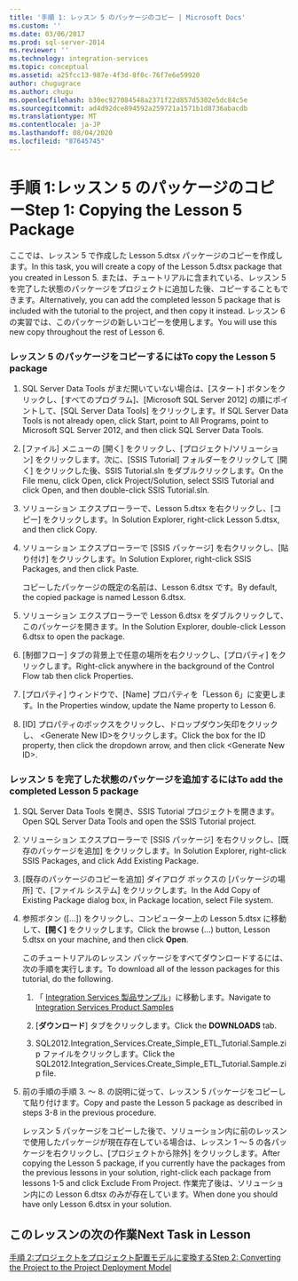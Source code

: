 ```yaml
---
title: '手順 1: レッスン 5 のパッケージのコピー | Microsoft Docs'
ms.custom: ''
ms.date: 03/06/2017
ms.prod: sql-server-2014
ms.reviewer: ''
ms.technology: integration-services
ms.topic: conceptual
ms.assetid: a25fcc13-987e-4f3d-8f0c-76f7e6e59920
author: chugugrace
ms.author: chugu
ms.openlocfilehash: b30ec927084548a2371f22d857d5302e5dc84c5e
ms.sourcegitcommit: ad4d92dce894592a259721a1571b1d8736abacdb
ms.translationtype: MT
ms.contentlocale: ja-JP
ms.lasthandoff: 08/04/2020
ms.locfileid: "87645745"
---
```

# <a name="step-1-copying-the-lesson-5-package"></a><span data-ttu-id="f016f-102">手順 1:レッスン 5 のパッケージのコピー</span><span class="sxs-lookup"><span data-stu-id="f016f-102">Step 1: Copying the Lesson 5 Package</span></span>
  <span data-ttu-id="f016f-103">ここでは、レッスン 5 で作成した Lesson 5.dtsx パッケージのコピーを作成します。</span><span class="sxs-lookup"><span data-stu-id="f016f-103">In this task, you will create a copy of the Lesson 5.dtsx package that you created in Lesson 5.</span></span> <span data-ttu-id="f016f-104">または、チュートリアルに含まれている、レッスン 5 を完了した状態のパッケージをプロジェクトに追加した後、コピーすることもできます。</span><span class="sxs-lookup"><span data-stu-id="f016f-104">Alternatively, you can add the completed lesson 5 package that is included with the tutorial to the project, and then copy it instead.</span></span> <span data-ttu-id="f016f-105">レッスン 6 の実習では、このパッケージの新しいコピーを使用します。</span><span class="sxs-lookup"><span data-stu-id="f016f-105">You will use this new copy throughout the rest of Lesson 6.</span></span>  
  
### <a name="to-copy-the-lesson-5-package"></a><span data-ttu-id="f016f-106">レッスン 5 のパッケージをコピーするには</span><span class="sxs-lookup"><span data-stu-id="f016f-106">To copy the Lesson 5 package</span></span>  
  
1.  <span data-ttu-id="f016f-107">SQL Server Data Tools がまだ開いていない場合は、[スタート] ボタンをクリックし、[すべてのプログラム]、[Microsoft SQL Server 2012] の順にポイントして、[SQL Server Data Tools] をクリックします。</span><span class="sxs-lookup"><span data-stu-id="f016f-107">If SQL Server Data Tools is not already open, click Start, point to All Programs, point to Microsoft SQL Server 2012, and then click SQL Server Data Tools.</span></span>  
  
2.  <span data-ttu-id="f016f-108">[ファイル] メニューの [開く] をクリックし、[プロジェクト/ソリューション] をクリックします。次に、[SSIS Tutorial] フォルダーをクリックして [開く] をクリックした後、SSIS Tutorial.sln をダブルクリックします。</span><span class="sxs-lookup"><span data-stu-id="f016f-108">On the File menu, click Open, click Project/Solution, select SSIS Tutorial and click Open, and then double-click SSIS Tutorial.sln.</span></span>  
  
3.  <span data-ttu-id="f016f-109">ソリューション エクスプローラーで、Lesson 5.dtsx を右クリックし、[コピー] をクリックします。</span><span class="sxs-lookup"><span data-stu-id="f016f-109">In Solution Explorer, right-click Lesson 5.dtsx, and then click Copy.</span></span>  
  
4.  <span data-ttu-id="f016f-110">ソリューション エクスプローラーで [SSIS パッケージ] を右クリックし、[貼り付け] をクリックします。</span><span class="sxs-lookup"><span data-stu-id="f016f-110">In Solution Explorer, right-click SSIS Packages, and then click Paste.</span></span>  
  
     <span data-ttu-id="f016f-111">コピーしたパッケージの既定の名前は、Lesson 6.dtsx です。</span><span class="sxs-lookup"><span data-stu-id="f016f-111">By default, the copied package is named Lesson 6.dtsx.</span></span>  
  
5.  <span data-ttu-id="f016f-112">ソリューション エクスプローラーで Lesson 6.dtsx をダブルクリックして、このパッケージを開きます。</span><span class="sxs-lookup"><span data-stu-id="f016f-112">In the Solution Explorer, double-click Lesson 6.dtsx to open the package.</span></span>  
  
6.  <span data-ttu-id="f016f-113">[制御フロー] タブの背景上で任意の場所を右クリックし、[プロパティ] をクリックします。</span><span class="sxs-lookup"><span data-stu-id="f016f-113">Right-click anywhere in the background of the Control Flow tab then click Properties.</span></span>  
  
7.  <span data-ttu-id="f016f-114">[プロパティ] ウィンドウで、[Name] プロパティを「Lesson 6」に変更します。</span><span class="sxs-lookup"><span data-stu-id="f016f-114">In the Properties window, update the Name property to Lesson 6.</span></span>  
  
8.  <span data-ttu-id="f016f-115">[ID] プロパティのボックスをクリックし、ドロップダウン矢印をクリックし、 \<Generate New ID>をクリックします。</span><span class="sxs-lookup"><span data-stu-id="f016f-115">Click the box for the ID property, then click the dropdown arrow, and then click \<Generate New ID>.</span></span>  
  
### <a name="to-add-the-completed-lesson-5-package"></a><span data-ttu-id="f016f-116">レッスン 5 を完了した状態のパッケージを追加するには</span><span class="sxs-lookup"><span data-stu-id="f016f-116">To add the completed Lesson 5 package</span></span>  
  
1.  <span data-ttu-id="f016f-117">SQL Server Data Tools を開き、SSIS Tutorial プロジェクトを開きます。</span><span class="sxs-lookup"><span data-stu-id="f016f-117">Open SQL Server Data Tools and open the SSIS Tutorial project.</span></span>  
  
2.  <span data-ttu-id="f016f-118">ソリューション エクスプローラーで [SSIS パッケージ] を右クリックし、[既存のパッケージを追加] をクリックします。</span><span class="sxs-lookup"><span data-stu-id="f016f-118">In Solution Explorer, right-click SSIS Packages, and click Add Existing Package.</span></span>  
  
3.  <span data-ttu-id="f016f-119">[既存のパッケージのコピーを追加] ダイアログ ボックスの [パッケージの場所] で、[ファイル システム] をクリックします。</span><span class="sxs-lookup"><span data-stu-id="f016f-119">In the Add Copy of Existing Package dialog box, in Package location, select File system.</span></span>  
  
4.  <span data-ttu-id="f016f-120">参照ボタン ([...]) をクリックし、コンピューター上の Lesson 5.dtsx に移動して、**[開く]** をクリックします。</span><span class="sxs-lookup"><span data-stu-id="f016f-120">Click the browse (...) button, Lesson 5.dtsx on your machine, and then click **Open**.</span></span>  
  
     <span data-ttu-id="f016f-121">このチュートリアルのレッスン パッケージをすべてダウンロードするには、次の手順を実行します。</span><span class="sxs-lookup"><span data-stu-id="f016f-121">To download all of the lesson packages for this tutorial, do the following.</span></span>  
  
    1.  <span data-ttu-id="f016f-122">「 [Integration Services 製品サンプル](https://go.microsoft.com/fwlink/?LinkId=275027)」に移動します。</span><span class="sxs-lookup"><span data-stu-id="f016f-122">Navigate to [Integration Services Product Samples](https://go.microsoft.com/fwlink/?LinkId=275027)</span></span>  
  
    2.  <span data-ttu-id="f016f-123">[**ダウンロード**] タブをクリックします。</span><span class="sxs-lookup"><span data-stu-id="f016f-123">Click the **DOWNLOADS** tab.</span></span>  
  
    3.  <span data-ttu-id="f016f-124">SQL2012.Integration_Services.Create_Simple_ETL_Tutorial.Sample.zip ファイルをクリックします。</span><span class="sxs-lookup"><span data-stu-id="f016f-124">Click the SQL2012.Integration_Services.Create_Simple_ETL_Tutorial.Sample.zip file.</span></span>  
  
5.  <span data-ttu-id="f016f-125">前の手順の手順 3. ～ 8. の説明に従って、レッスン 5 パッケージをコピーして貼り付けます。</span><span class="sxs-lookup"><span data-stu-id="f016f-125">Copy and paste the Lesson 5 package as described in steps 3-8 in the previous procedure.</span></span>  
  
     <span data-ttu-id="f016f-126">レッスン 5 パッケージをコピーした後で、ソリューション内に前のレッスンで使用したパッケージが現在存在している場合は、レッスン 1 ～ 5 の各パッケージを右クリックし、[プロジェクトから除外] をクリックします。</span><span class="sxs-lookup"><span data-stu-id="f016f-126">After copying the Lesson 5 package, if you currently have the packages from the previous lessons in your solution, right-click each package from lessons 1-5 and click Exclude From Project.</span></span> <span data-ttu-id="f016f-127">作業完了後は、ソリューション内にの Lesson 6.dtsx のみが存在しています。</span><span class="sxs-lookup"><span data-stu-id="f016f-127">When done you should have only Lesson 6.dtsx in your solution.</span></span>  
  
## <a name="next-task-in-lesson"></a><span data-ttu-id="f016f-128">このレッスンの次の作業</span><span class="sxs-lookup"><span data-stu-id="f016f-128">Next Task in Lesson</span></span>  
 [<span data-ttu-id="f016f-129">手順 2:プロジェクトをプロジェクト配置モデルに変換する</span><span class="sxs-lookup"><span data-stu-id="f016f-129">Step 2: Converting the Project to the Project Deployment Model</span></span>](lesson-6-2-converting-the-project-to-the-project-deployment-model.md)  
  
  
